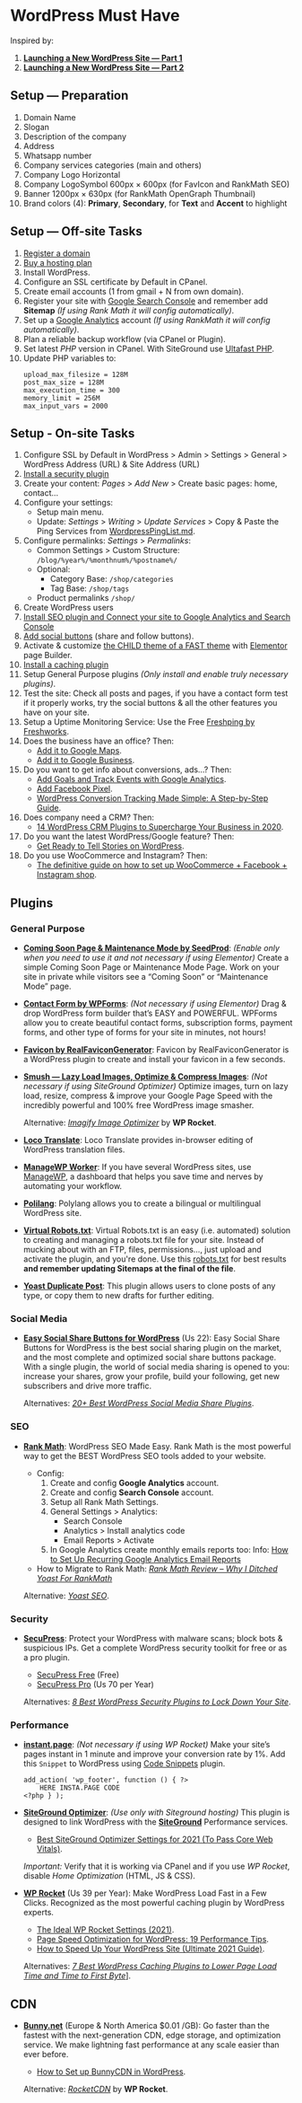 # WordPress Must Have

Inspired by:
1. [**Launching a New WordPress Site — Part 1**](http://www.hongkiat.com/blog/launching-new-wordpress-site-part-1/)
2. [**Launching a New WordPress Site — Part 2**](http://www.hongkiat.com/blog/launching-new-wordpress-site-part-2/)


## Setup — Preparation

1. Domain Name
2. Slogan
3. Description of the company
4. Address
5. Whatsapp number
6. Company services categories (main and others)
7. Company Logo Horizontal
8. Company LogoSymbol 600px × 600px (for FavIcon and RankMath SEO)
9. Banner 1200px × 630px (for RankMath OpenGraph Thumbnail)
10. Brand colors (4): **Primary**, **Secondary**, for **Text** and **Accent** to highlight


## Setup — Off-site Tasks

1. [Register a domain](http://bit.ly/AX-Dominios)
2. [Buy a hosting plan](http://bit.ly/AX-SuperHosting)
3. Install WordPress.
4. Configure an SSL certificate by Default in CPanel.
5. Create email accounts (1 from gmail + N from own domain).
6. Register your site with [Google Search Console](https://search.google.com/search-console/about) and remember add
   **Sitemap** _(If using Rank Math it will config automatically)_.
7. Set up a [Google Analytics](https://analytics.google.com/) account _(If using RankMath it will config automatically)_.
8. Plan a reliable backup workflow (via CPanel or Plugin).
9. Set latest _PHP_ version in CPanel. With SiteGround use [Ultafast PHP](https://www.siteground.com/kb/ultrafast-php-enable/).
10. Update PHP variables to:
      ```
      upload_max_filesize = 128M
      post_max_size = 128M
      max_execution_time = 300
      memory_limit = 256M
      max_input_vars = 2000  
      ```


## Setup - On-site Tasks

1. Configure SSL by Default in WordPress > Admin > Settings > General > WordPress Address (URL) & Site Address (URL)
2. [Install a security plugin](#security)
3. Create your content: _Pages_ > _Add New_ > Create basic pages: home, contact…
4. Configure your settings:
   - Setup main menu.
   - Update: _Settings_ > _Writing_ > _Update Services_ > Copy & Paste the Ping Services from [WordpressPingList.md](PingList.md).
5. Configure permalinks: _Settings_ > _Permalinks_:
   - Common Settings > Custom Structure: `/blog/%year%/%monthnum%/%postname%/`
   - Optional:
     - Category Base: `/shop/categories`
     - Tag Base: `/shop/tags`
   - Product permalinks `/shop/`
6. Create WordPress users
7. [Install SEO plugin and Connect your site to Google Analytics and Search Console](#seo)
8. [Add social buttons](#social-media) (share and follow buttons).
9. Activate & customize [the CHILD theme of a FAST theme](https://kinsta.com/blog/fastest-wordpress-theme/) with
   [Elementor](https://elementor.com/) page Builder.
10. [Install a caching plugin](#performance)
11. Setup General Purpose plugins _(Only install and enable truly necessary plugins)_.
12. Test the site: Check all posts and pages, if you have a contact form test if it properly works, try the social
    buttons & all the other features you have on your site.
13. Setup a Uptime Monitoring Service: Use the Free [Freshping by Freshworks](https://www.freshworks.com/website-monitoring/).
14. Does the business have an office? Then:
    - [Add it to Google Maps](https://maps.google.com/).
    - [Add it to Google Business](https://business.google.com/).
15. Do you want to get info about conversions, ads…? Then:
    - [Add Goals and Track Events with Google Analytics](https://www.wpbeginner.com/wp-tutorials/how-to-add-google-analytics-event-tracking-in-wordpress/).
    - [Add Facebook Pixel](https://www.facebook.com/business/learn/facebook-ads-pixel).
    - [WordPress Conversion Tracking Made Simple: A Step-by-Step Guide](https://www.wpbeginner.com/beginners-guide/wordpress-conversion-tracking-made-simple-a-step-by-step-guide/).
16. Does company need a CRM? Then:
    - [14 WordPress CRM Plugins to Supercharge Your Business in 2020](https://kinsta.com/blog/wordpress-crm/).
17. Do you want the latest WordPress/Google feature? Then:
    - [Get Ready to Tell Stories on WordPress](https://google.github.io/web-stories-wp/beta/).
18. Do you use WooCommerce and Instagram? Then:
    - [The definitive guide on how to set up WooCommerce + Facebook + Instagram shop](https://saucal.com/the-definitive-guide-on-how-to-setup-woocommerce-facebook-instagram-shop/).




## Plugins


### General Purpose

* [**Coming Soon Page & Maintenance Mode by SeedProd**](https://wordpress.org/plugins/coming-soon/):
  _(Enable only when you need to use it and not necessary if using Elementor)_ Create a simple Coming Soon Page or
  Maintenance Mode Page. Work on your site in private while visitors see a “Coming Soon” or “Maintenance Mode” page.


* [**Contact Form by WPForms**](https://wordpress.org/plugins/wpforms-lite/):
  _(Not necessary if using Elementor)_ Drag & drop WordPress form builder that’s EASY and POWERFUL. WPForms allow you
  to create beautiful contact forms, subscription forms, payment forms, and other type of forms for your site in
  minutes, not hours!


* [**Favicon by RealFaviconGenerator**](https://wordpress.org/plugins/favicon-by-realfavicongenerator/):
  Favicon by RealFaviconGenerator is a WordPress plugin to create and install your favicon in a few seconds.


* [**Smush — Lazy Load Images, Optimize & Compress Images**](https://wordpress.org/plugins/wp-smushit/):
  _(Not necessary if using SiteGround Optimizer)_ Optimize images, turn on lazy load, resize, compress & improve your
  Google Page Speed with the incredibly powerful and 100% free WordPress image smasher.

  Alternative: [_Imagify Image Optimizer_](https://wordpress.org/plugins/imagify/) by **WP Rocket**.


* [**Loco Translate**](https://wordpress.org/plugins/loco-translate/):
  Loco Translate provides in-browser editing of WordPress translation files.


* [**ManageWP Worker**](https://wordpress.org/plugins/worker/):
  If you have several WordPress sites, use [ManageWP](https://managewp.com/), a dashboard that helps you save time and
  nerves by automating your workflow.


* [**Polilang**](https://wordpress.org/plugins/polylang/):
  Polylang allows you to create a bilingual or multilingual WordPress site.


* [**Virtual Robots.txt**](https://wordpress.org/plugins/pc-robotstxt/):
  Virtual Robots.txt is an easy (i.e. automated) solution to creating and managing a robots.txt file for your site.
  Instead of mucking about with an FTP, files, permissions…, just upload and activate the plugin, and you're done.
  Use this [robots.txt](robots.txt) for best results **and remember updating Sitemaps at the final of the file**.


* [**Yoast Duplicate Post**](https://wordpress.org/plugins/duplicate-post/):
  This plugin allows users to clone posts of any type, or copy them to new drafts for further editing.



### Social Media

* [**Easy Social Share Buttons for WordPress**](https://socialsharingplugin.com) (Us 22):
  Easy Social Share Buttons for WordPress is the best social sharing plugin on the market, and the most complete and
  optimized social share buttons package. With a single plugin, the world of social media sharing is opened to
  you: increase your shares, grow your profile, build your following, get new subscribers and drive more traffic.

  Alternatives: _[20+ Best WordPress Social Media Share Plugins](https://blog.hubspot.com/website/best-social-media-plugins-for-wordpress)_.



### SEO

* [**Rank Math**](https://bit.ly/AX-Seo):
  WordPress SEO Made Easy. Rank Math is the most powerful way to get the BEST WordPress SEO tools added to your website.
  - Config:
    1. Create and config **Google Analytics** account.
    2. Create and config **Search Console** account.
    3. Setup all Rank Math Settings.
    4. General Settings > Analytics:
       - Search Console
       - Analytics > Install analytics code
       - Email Reports > Activate
    5. In Google Analytics create monthly emails reports too:
       Info: [How to Set Up Recurring Google Analytics Email Reports](https://www.cdgi.com/2019/05/google-analytics-email-reports/)
  - How to Migrate to Rank Math: _[Rank Math Review – Why I Ditched Yoast For RankMath](https://www.matthewwoodward.co.uk/seo/reviews/rank-math/)_

  Alternative: _[Yoast SEO](https://yoast.com/wordpress/plugins/seo/)_.



### Security

* [**SecuPress**](https://secupress.me):
  Protect your WordPress with malware scans; block bots & suspicious IPs. Get a complete WordPress security toolkit for
  free or as a pro plugin.
    * [SecuPress Free](https://wordpress.org/plugins/secupress/) (Free)
    * [SecuPress Pro](https://secupress.me/) (Us 70 per Year)

   Alternatives: _[8 Best WordPress Security Plugins to Lock Down Your Site](https://elementor.com/blog/wordpress-security-plugins/)_.



### Performance

* [**instant.page**](https://instant.page/):
  _(Not necessary if using WP Rocket)_ Make your site’s pages instant in 1 minute and improve your conversion rate by
  1%. Add this `Snippet` to WordPress using [Code Snippets](https://wordpress.org/plugins/code-snippets/) plugin.

  ```
  add_action( 'wp_footer', function () { ?>
      HERE INSTA.PAGE CODE
  <?php } );
  ```

* [**SiteGround Optimizer**](https://wordpress.org/plugins/sg-cachepress/):
  _(Use only with Siteground hosting)_ This plugin is designed to link WordPress with the
  [**SiteGround**](http://bit.ly/AX-SuperHosting ) Performance services.
  - [Best SiteGround Optimizer Settings for 2021 (To Pass Core Web Vitals)](https://startblogging101.com/sg-optimizer-settings/).
  
  _Important:_ Verify that it is working via CPanel and if you use _WP Rocket_, disable _Home Optimization_ (HTML, JS & CSS).


* [**WP Rocket**](https://wp-rocket.me/?ref=04c2ff82) (Us 39 per Year):
  Make WordPress Load Fast in a Few Clicks. Recognized as the most powerful caching plugin by WordPress experts.
  - [The Ideal WP Rocket Settings (2021)](https://onlinemediamasters.com/wp-rocket-settings/).
  - [Page Speed Optimization for WordPress: 19 Performance Tips](https://wp-rocket.me/blog/guide-to-page-speed-optimization-for-wordpress/).
  - [How to Speed Up Your WordPress Site (Ultimate 2021 Guide)](https://kinsta.com/learn/speed-up-wordpress/).

  Alternatives:
  [_7 Best WordPress Caching Plugins to Lower Page Load Time and Time to First Byte_](https://kinsta.com/blog/wordpress-caching-plugins/)].



## CDN

* [**Bunny.net**](https://bit.ly/AX-SuperCDN) (Europe & North America $0.01 /GB):
  Go faster than the fastest with the next-generation CDN, edge storage, and optimization service. We make lightning
  fast performance at any scale easier than ever before.
  - [How to Set up BunnyCDN in WordPress](https://wpspeedmatters.com/bunnycdn-wordpress/#how-to-setup-bunnycdn-in-wordpress).

  Alternative: [_RocketCDN_](https://wp-rocket.me/rocketcdn/) by **WP Rocket**.
